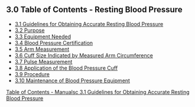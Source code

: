 ## 3.0 Table of Contents - Resting Blood Pressure

* [3.1 Guidelines for Obtaining Accurate Resting Blood Pressure](:pages_path:/manuals/resting-blood-pressure/3-01-guidelines-for-resting.md)
* [3.2 Purpose](:pages_path:/manuals/resting-blood-pressure/3-02-purpose.md)
* [3.3 Equipment Needed](:pages_path:/manuals/resting-blood-pressure/3-03-equipment-needed.md)
* [3.4 Blood Pressure Certification](:pages_path:/manuals/resting-blood-pressure/3-04-bp-certification.md)
* [3.5 Arm Measurement](:pages_path:/manuals/resting-blood-pressure/3-05-arm-measurement.md)
* [3.6 Cuff Size Indicated by Measured Arm Circumference](:pages_path:/manuals/resting-blood-pressure/3-06-cuff-size-indicated-by-arm-circumference.md)
* [3.7 Pulse Measurement](:pages_path:/manuals/resting-blood-pressure/3-07-pulse-measurement.md)
* [3.8 Application of the Blood Pressure Cuff](:pages_path:/manuals/resting-blood-pressure/3-08-application-bp-cuff.md)
* [3.9 Procedure](:pages_path:/manuals/resting-blood-pressure/3-09-procedure.md)
* [3.10 Maintenance of Blood Pressure Equipment](:pages_path:/manuals/resting-blood-pressure/3-10-maintenance-bp-equipment.md)


<div class="center">
<div class="btn-group">
  <a href=":pages_path:/manuals/manual-toc.md" class="btn btn-default">
    <span class="glyphicon glyphicon-chevron-up"></span>
    Table of Contents - Manualsc
  </a>

  <a href=":pages_path:/manuals/resting-blood-pressure/3-01-guidelines-for-resting.md" class="btn btn-success">
    3.1 Guidelines for Obtaining Accurate Resting Blood Pressure
    <span class="glyphicon glyphicon-chevron-right"></span>
  </a>
</div>
</div>
